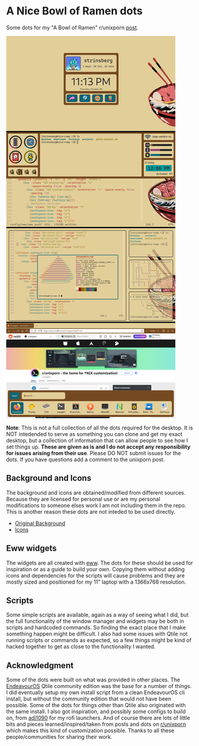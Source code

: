 # A Nice Bowl of Ramen dots

Some dots for my "A Bowl of Ramen" r/unixporn [post](https://www.reddit.com/r/unixporn/comments/y2ehbi/qtile_a_bowl_of_ramen/).

![](unixporn.png)

**Note**: This is not a full collection of all the dots required for the desktop. It is NOT intedended to serve as something you can clone and
get my exact desktop, but a collection of information that can allow people to see how I set things up. **These are given as is and I do not accept
any responsibility for issues arising from their use**. Please DO NOT submit issues for the dots. If you have questions add a comment to the unixporn post.

## Background and Icons

The background and icons are obtained/modified from different sources. Because they are licensed for personal use or are my personal modifications to
someone elses work I am not including them in the repo. This is another reason these dots are not inteded to be used directly.
- [Original Background](https://www.wallpaperflare.com/ramen-waves-chopstick-chopsticks-eggs-japanese-food-the-great-wave-off-kanagawa-wallpaper-ysomc)
- [Icons](https://www.flaticon.com/)

## Eww widgets

The widgets are all created with [eww](https://github.com/elkowar/eww). The dots for these should be used for inspiration or as a guide to build your own.
Copying them without adding icons and dependencies for the scripts will cause problems and they are mostly sized and positioned for my 11" laptop with a
1366x768 resolution.

## Scripts

Some simple scripts are available, again as a way of seeing what I did, but the full functionality of the window manager and widgets may be both in
scripts and hardcoded commands. So finding the exact place that I make something happen might be difficult. I also had some issues with Qtile not running
scripts or commands as expected, so a few things might be kind of hacked together to get as close to the functionality I wanted.

## Acknowledgment

Some of the dots were built on what was provided in other places. The [EndeavourOS](https://endeavouros.com/)
Qtile community edition was the base for a number of things. I did eventually
setup my own install script from a clean EndeavourOS cli install, but without the community edition that would not have been possible. Some of the dots for
things other than Qtile also originated with the same install. I also got inspiration, and possibly some configs to build on, from [adi1090](https://github.com/adi1090x) for my rofi launchers. And of course there are lots of little bits and pieces learned/inspired/taken from posts and dots
on [r/unixporn](https://www.reddit.com/r/unixporn/) which makes this kind of customization possible.
Thanks to all these people/communities for sharing their work.
